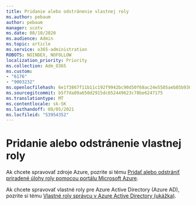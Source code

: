 ```yaml
---
title: Pridanie alebo odstránenie vlastnej roly
ms.author: pebaum
author: pebaum
manager: scotv
ms.date: 08/10/2020
ms.audience: Admin
ms.topic: article
ms.service: o365-administration
ROBOTS: NOINDEX, NOFOLLOW
localization_priority: Priority
ms.collection: Adm_O365
ms.custom:
- "6176"
- "9003232"
ms.openlocfilehash: 6e1f3867f11b11c192f9942bc90d50f68ac24e5585aeb85b930b7c264f282d07
ms.sourcegitcommit: b5f7da89a650d2915dc652449623c78be6247175
ms.translationtype: MT
ms.contentlocale: sk-SK
ms.lasthandoff: 08/05/2021
ms.locfileid: "53954352"
---
```

# <a name="add-or-remove-a-custom-role"></a>Pridanie alebo odstránenie vlastnej roly

Ak chcete spravovať zdroje Azure, pozrite si tému [Pridať alebo odstrániť priradené úlohy roly pomocou portálu Microsoft Azure](https://docs.microsoft.com/azure/role-based-access-control/role-assignments-portal).

Ak chcete spravovať vlastné roly pre Azure Active Directory (Azure AD), pozrite si tému [Vlastné roly správcu v Azure Active Directory (ukážka)](https://docs.microsoft.com/azure/active-directory/users-groups-roles/roles-custom-overview).
